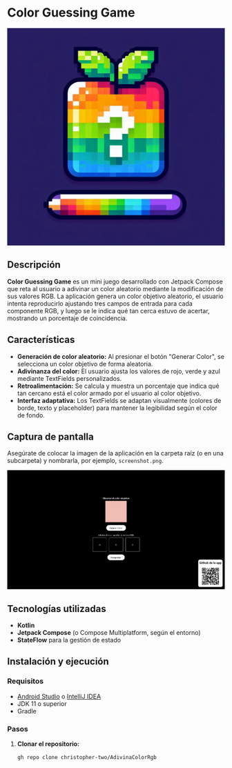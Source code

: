 # Color Guessing Game

![Icono de la aplicación](Designer.jpeg)

## Descripción

**Color Guessing Game** es un mini juego desarrollado con Jetpack Compose que reta al usuario a
adivinar un color aleatorio mediante la modificación de sus valores RGB. La aplicación genera un
color objetivo aleatorio, el usuario intenta reproducirlo ajustando tres campos de entrada para cada
componente RGB, y luego se le indica qué tan cerca estuvo de acertar, mostrando un porcentaje de
coincidencia.

## Características

- **Generación de color aleatorio:** Al presionar el botón "Generar Color", se selecciona un color
  objetivo de forma aleatoria.
- **Adivinanza del color:** El usuario ajusta los valores de rojo, verde y azul mediante TextFields
  personalizados.
- **Retroalimentación:** Se calcula y muestra un porcentaje que indica qué tan cercano está el color
  armado por el usuario al color objetivo.
- **Interfaz adaptativa:** Los TextFields se adaptan visualmente (colores de borde, texto y
  placeholder) para mantener la legibilidad según el color de fondo.

## Captura de pantalla

Asegúrate de colocar la imagen de la aplicación en la carpeta raíz (o en una subcarpeta) y
nombrarla, por ejemplo, `screenshot.png`.

![Captura de pantalla de la aplicación](img.png)

## Tecnologías utilizadas

- **Kotlin**
- **Jetpack Compose** (o Compose Multiplatform, según el entorno)
- **StateFlow** para la gestión de estado

## Instalación y ejecución

### Requisitos

- [Android Studio](https://developer.android.com/studio)
  o [IntelliJ IDEA](https://www.jetbrains.com/idea/)
- JDK 11 o superior
- Gradle

### Pasos

1. **Clonar el repositorio:**

   ```bash
   gh repo clone christopher-two/AdivinaColorRgb
